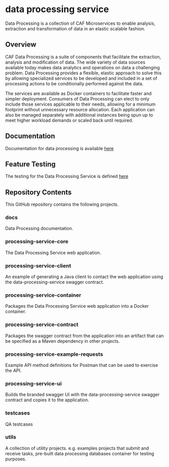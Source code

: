 # data processing service
Data Processing is a collection of CAF Microservices to enable analysis, extraction and transformation of data in an elastic scalable fashion.

## Overview

CAF Data Processing is a suite of components that facilitate the extraction, analysis and modification of data.
The wide variety of data sources available today makes data analytics and operations on data a challenging problem. Data Processing provides a flexible, elastic approach to solve this by allowing specialized services to be developed and included in a set of processing actions to be conditionally performed against the data.

The services are available as Docker containers to facilitate faster and simpler deployment. Consumers of Data Processing can elect to only include those services applicable to their needs, allowing for a minimum footprint without unnecessary resource allocation. Each application can also be managed separately with additional instances being spun up to meet higher workload demands or scaled back until required.

## Documentation
Documentation for data processing is available [here](http://cafapi.github.io)

## Feature Testing
The testing for the Data Processing Service is defined [here](testcases)

## Repository Contents

This GitHub repository contains the following projects.

### docs

Data Processing documentation.

### processing-service-core

The Data Processing Service web application.

### processing-service-client

An example of generating a Java client to contact the web application using the data-processing-service swagger contract.

### processing-service-container

Packages the Data Processing Service web application into a Docker container.

### processing-service-contract

Packages the swagger contract from the application into an artifact that can be specified as a Maven dependency in other projects.

### processing-service-example-requests

Example API method definitions for Postman that can be used to exercise the API.

### processing-service-ui

Builds the branded swagger UI with the data-processing-service swagger contract and copies it to the application.

### testcases

QA testcases

### utils

A collection of utility projects. e.g. examples projects that submit and receive tasks, pre-built data processing databases container for testing purposes.